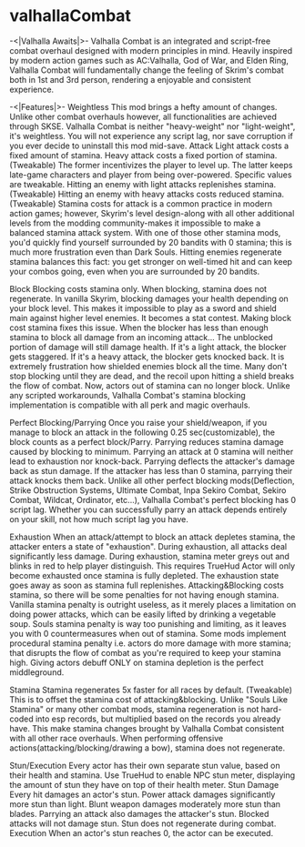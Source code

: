 # valhallaCombat

-<|Valhalla Awaits|>-
Valhalla Combat is an integrated and script-free combat overhaul designed with modern principles in mind. Heavily inspired by modern action games such as AC:Valhalla, God of War, and Elden Ring, Valhalla Combat will fundamentally change the feeling of Skrim's combat both in 1st and 3rd person, rendering a enjoyable and consistent experience.

-<|Features|>-
Weightless
This mod brings a hefty amount of changes. Unlike other combat overhauls however, all functionalities are achieved through SKSE. Valhalla Combat is neither "heavy-weight" nor "light-weight", it's weightless. You will not experience any script lag, nor save corruption if you ever decide to uninstall this mod mid-save. 
Attack
Light attack costs a fixed amount of stamina. Heavy attack costs a fixed portion of stamina. (Tweakable)
The former incentivizes the player to level up. The latter keeps late-game characters and player from being over-powered. Specific values are tweakable.
Hitting an enemy with light attacks replenishes stamina. (Tweakable)
Hitting an enemy with heavy attacks costs reduced stamina. (Tweakable)
Stamina costs for attack is a common practice in modern action games; however, Skyrim's level design-along with all other additional levels from the modding community-makes it impossible to make a balanced stamina attack system. With one of those other stamina mods, you'd quickly find yourself surrounded by 20 bandits with 0 stamina; this is much more frustration even than Dark Souls. Hitting enemies regenerate stamina balances this fact: you get stronger on well-timed hit and can keep your combos going, even when you are surrounded by 20 bandits.

Block
Blocking costs stamina only.
When blocking, stamina does not regenerate.
In vanilla Skyrim, blocking damages your health depending on your block level. This makes it impossible to play as a sword and shield main against higher level enemies. It becomes a stat contest. Making block cost stamina fixes this issue. 
When the blocker has less than enough stamina to block all damage from an incoming attack...﻿
The unblocked portion of damage will still damage health.﻿
﻿If it's a light attack, the blocker gets staggered.
If it's a heavy attack, the blocker gets knocked back.
It is extremely frustration how shielded enemies block all the time. Many don't stop blocking until they are dead, and the recoil upon hitting a shield breaks the flow of combat. Now, actors out of stamina can no longer block.
Unlike any scripted workarounds, Valhalla Combat's stamina blocking implementation is compatible with all perk and magic overhauls.﻿

Perfect Blocking/Parrying
Once you raise your shield/weapon, if you manage to block an attack in the following 0.25 sec(customizable), the block counts as a perfect block/Parry.
Parrying reduces stamina damage caused by blocking to minimum.
Parrying an attack at 0 stamina will neither lead to exhaustion nor knock-back.
Parrying deflects the attacker's damage back as stun damage. 
If the attacker has less than 0 stamina, parrying their attack knocks them back.
Unlike all other perfect blocking mods(Deflection, Strike Obstruction Systems, Ultimate Combat, Inpa Sekiro Combat, Sekiro Combat, Wildcat, Ordinator, etc...), Valhalla Combat's perfect blocking has 0 script lag. Whether you can successfully parry an attack depends entirely on your skill, not how much script lag you have.

Exhaustion
When an attack/attempt to block an attack depletes stamina, the attacker enters a state of "exhaustion".
During exhaustion, all attacks deal significantly less damage.
During exhaustion, stamina meter greys out and blinks in red to help player distinguish. This requires TrueHud
Actor will only become exhausted once stamina is fully depleted. 
The exhaustion state goes away as soon as stamina full replenishes.
Attacking&Blocking costs stamina, so there will be some penalties for not having enough stamina. Vanilla stamina penalty is outright useless, as it merely places a limitation on doing power attacks, which can be easily lifted by drinking a vegetable soup. Souls stamina penalty is way too punishing and limiting, as it leaves you with 0 countermeasures when out of stamina. Some mods implement procedural stamina penalty i.e. actors do more damage with more stamina; that disrupts the flow of combat as you're required to keep your stamina high. Giving actors debuff ONLY on stamina depletion is the perfect middleground.

Stamina
Stamina regenerates 5x faster for all races by default. (Tweakable)
This is to offset the stamina cost of attacking&blocking. Unlike "Souls Like Stamina" or many other combat mods, stamina regeneration is not hard-coded into esp records, but multiplied based on the records you already have. This make stamina changes brought by Valhalla Combat consistent with all other race overhauls. 
When performing offensive actions(attacking/blocking/drawing a bow), stamina does not regenerate.

Stun/Execution
Every actor has their own separate stun value, based on their health and stamina.
Use TrueHud to enable NPC stun meter, displaying the amount of stun they have on top of their health meter.
Stun Damage
Every hit damages an actor's stun. 
Power attack damages significantly more stun than light. 
Blunt weapon damages moderately more stun than blades.
Parrying an attack also damages the attacker's stun.
Blocked attacks will not damage stun. 
Stun does not regenerate during combat.
Execution
When an actor's stun reaches 0, the actor can be executed.
